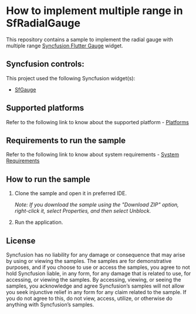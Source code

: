 # How to implement multiple range in SfRadialGauge

This repository contains a sample to implement the radial gauge with multiple range [Syncfusion Flutter Gauge](https://help.syncfusion.com/flutter/radial-gauge/getting-started) widget.

## Syncfusion controls:

This project used the following Syncfusion widget(s):
* [SfGauge](https://www.syncfusion.com/flutter-widgets/flutter-radial-gauge)

## Supported platforms

Refer to the following link to know about the supported platform - [Platforms](https://help.syncfusion.com/flutter/system-requirements#supported-platforms)

## Requirements to run the sample

Refer to the following link to know about system requirements - [System Requirements](https://help.syncfusion.com/flutter/system-requirements)

## How to run the sample

1. Clone the sample and open it in preferred IDE.

   *Note: If you download the sample using the "Download ZIP" option, right-click it, select Properties, and then select Unblock.*

2. Run the application.

## License

Syncfusion has no liability for any damage or consequence that may arise by using or viewing the samples. The samples are for demonstrative purposes, and if you choose to use or access the samples, you agree to not hold Syncfusion liable, in any form, for any damage that is related to use, for accessing, or viewing the samples. By accessing, viewing, or seeing the samples, you acknowledge and agree Syncfusion’s samples will not allow you seek injunctive relief in any form for any claim related to the sample. If you do not agree to this, do not view, access, utilize, or otherwise do anything with Syncfusion’s samples.